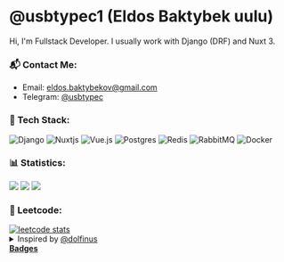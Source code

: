 # @usbtypec1 (Eldos Baktybek uulu)

Hi, I'm Fullstack Developer. I usually work with Django (DRF) and Nuxt 3.

### 📬 Contact Me:
  - Email: eldos.baktybekov@gmail.com
  - Telegram: [@usbtypec](https://usbtypec.t.me/)

### 📱 Tech Stack:
  ![Django](https://img.shields.io/badge/django-%23092E20.svg?style=for-the-badge&logo=django&logoColor=white)
  ![Nuxtjs](https://img.shields.io/badge/Nuxt-002E3B?style=for-the-badge&logo=nuxtdotjs&logoColor=#00DC82)
  ![Vue.js](https://img.shields.io/badge/vuejs-%2335495e.svg?style=for-the-badge&logo=vuedotjs&logoColor=%234FC08D)
  ![Postgres](https://img.shields.io/badge/postgres-%23316192.svg?style=for-the-badge&logo=postgresql&logoColor=white)
  ![Redis](https://img.shields.io/badge/redis-%23DD0031.svg?style=for-the-badge&logo=redis&logoColor=white)
  ![RabbitMQ](https://img.shields.io/badge/Rabbitmq-FF6600?style=for-the-badge&logo=rabbitmq&logoColor=white)
  ![Docker](https://img.shields.io/badge/docker-%230db7ed.svg?style=for-the-badge&logo=docker&logoColor=white)

### 📊 Statistics:
  ![](http://github-profile-summary-cards.vercel.app/api/cards/profile-details?username=usbtypec1&theme=2077)
  ![](http://github-profile-summary-cards.vercel.app/api/cards/stats?username=usbtypec1&theme=2077)
  ![](http://github-profile-summary-cards.vercel.app/api/cards/productive-time?username=usbtypec1&theme=2077&utcOffset=6)

### 🚀 Leetcode:
  <a href="https://leetcode.com/usbtypec/">
    <img src="https://leetcode-stats.vercel.app/api?username=usbtypec&theme=Dark" alt="leetcode stats">
  </a>

<details>
  <summary>Inspired by <a href="https://github.com/dolfinus/dolfinus">@dolfinus</a></summary>
</details>
<b><a href="https://github.com/Ileriayo/markdown-badges">Badges</a></b>
